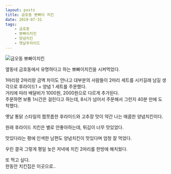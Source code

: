 ```yaml
---
layout: posts  
title: 금호동 뽀빠이 치킨  
date: 2019-07-31  
tags:  
    - 금호동  
    - 뽀빠이치킨  
    - 양념치킨
    - 옛날후라이드
---
```


![금오동 뽀빠이치킨](https://drive.google.com/uc?id=1TFIz8EXjl_b5sgfCepBvrMkwX78rjvhh)

옆동네 금호동에서 유명하다고 하는 뽀빠이치킨을 시켜먹었다.  
  
1마리랑 2마리랑 금액 차이도 안나고 대부분의 사람들이 2마리 세트를 시키길래 남길 생각으로 후라이드1 + 양념 1 세트를 주문했다.  
거리에 따라 배달비가 1000원, 2000원으로 다르게 추가된다.  
주문하면 보통 1시간은 걸린다고 하는데, 8시가 넘어서 주문해서 그런지 40분 만에 도착했다.  
  
옛날 통닭 스타일의 짭쪼름한 후라이드와 고추장 맛이 약간 나는 매콤한 양념치킨이다.  
  
원래 후라이드 치킨은 별로 안좋아하는데, 튀김이 너무 맛있었다.  
  
맛있다라는 평에 인색한 남편도 양념치킨이 맛있다며 엄청 잘 먹었다.  
  
우린 결국 그렇게 평일 늦은 저녁에 치킨 2마리를 한방에 해치웠다.  
  
또 먹고 싶다.  
한동안 치킨집은 이곳으로..  
